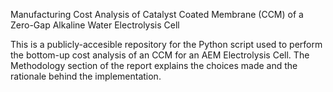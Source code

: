 Manufacturing Cost Analysis of Catalyst Coated Membrane (CCM) of a Zero-Gap Alkaline Water Electrolysis Cell

This is a publicly-accesible repository for the Python script used to perform the bottom-up cost analysis of an CCM for an AEM Electrolysis Cell. The Methodology section of the report explains the choices made and the rationale behind the implementation.
